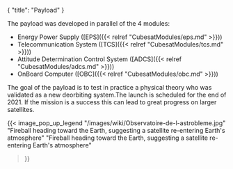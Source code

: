 {
    "title": "Payload"
}

The payload was developed in parallel of the 4 modules:

- Energy Power Supply ([EPS]({{< relref "CubesatModules/eps.md" >}}))
- Telecommunication System ([TCS]({{< relref "CubesatModules/tcs.md" >}}))
- Attitude Determination Control System ([ADCS]({{< relref "CubesatModules/adcs.md" >}}))
- OnBoard Computer ([OBC]({{< relref "CubesatModules/obc.md" >}}))

The goal of the payload is to test in practice a physical theory who was
validated as a new deorbiting system.The launch is scheduled for the end
of 2021. If the mission is a success this can lead to great progress on
larger satellites.

{{<
    image_pop_up_legend
    "/images/wiki/Observatoire-de-l-astrobleme.jpg"
    "Fireball heading toward the Earth, suggesting a satellite re-entering Earth's atmosphere"
    "Fireball heading toward the Earth, suggesting a satellite re-entering Earth's atmosphere"
>}}
